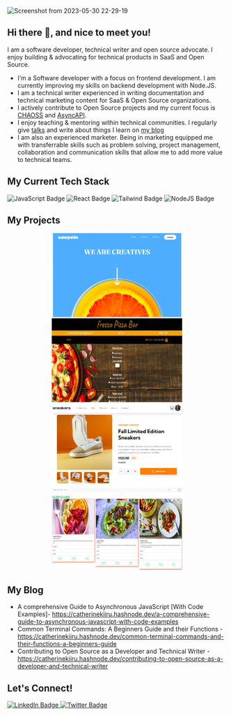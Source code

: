 ![Screenshot from 2023-05-30 22-29-19](https://github.com/CatherineKiiru/CatherineKiiru/assets/66266208/ac363788-7735-421d-9e0f-b848adb3ab6a)

## Hi there 👋, and nice to meet you!

I am a software developer, technical writer and open source advocate. I enjoy building & advocating for technical products in SaaS and Open Source. 

- I’m a Software developer with a focus on frontend development. I am currently improving my skills on backend development with Node.JS.
- I am a technical writer experienced in writing documentation and technical marketing content for SaaS & Open Source organizations.
- I actively contribute to Open Source projects and my current focus is [CHAOSS](https://github.com/chaoss) and [AsyncAPI](https://github.com/asyncapi).
- I enjoy teaching & mentoring within technical communities. I regularly give [talks](https://www.youtube.com/watch?v=WMwnpejRXHw) and write about things I learn on [my blog](https://catherinekiiru.hashnode.dev/)
- I am also an experienced marketer. Being in marketing equipped me with transferrable skills such as problem solving, project management, collaboration and communication skills that allow me to add more value to technical teams. 

## My Current Tech Stack
 <div id="badges"  width="100" height="100">
    <img src="https://img.shields.io/badge/javascript-yellow?logo=javascript&logoColor=white" alt="JavaScript Badge"/>
    <img src="https://img.shields.io/badge/React-blue?logo=React&logoColor=white" alt="React Badge"/>
    <img src="https://img.shields.io/badge/tailwindcss-blue?logo=tailwindcss&logoColor=white" alt="Tailwind Badge"/>
    <img src="https://img.shields.io/badge/NodeJS-green?logo=NodeJS&logoColor=white" alt="NodeJS Badge"/>
<!--     <img src="https://img.shields.io/badge/mongodb-green?logo=mongodb&logoColor=white" alt="mongdb Badge"/> -->
  </div>
  
 ## My Projects
 <div id="projects" align="center">
 <a href="https://catherinekiiru.netlify.app/">
  <img width="295" src="https://github.com/CatherineKiiru/CatherineKiiru/blob/images/profile%20images/landing%20page.png"/>
</a>
 <a href="[https://ecommercesite-23.netlify.app/](https://frescopizza.netlify.app/)">
  <img width="300" height="192" src="https://github.com/CatherineKiiru/CatherineKiiru/blob/images/profile%20images/fresco%20pizza%20shop.png"/>
</a> <br/>
 <a href="https://ecommercesite-23.netlify.app/">
  <img width="300" src="https://github.com/CatherineKiiru/CatherineKiiru/blob/images/profile%20images/ecommerce%20page.png"/>
</a>
 <a href="https://647654db2bbffa0a6ea572c4--resonant-souffle-168cfd.netlify.app/morerecip.html">
  <img width="300" height="190" src="https://github.com/CatherineKiiru/CatherineKiiru/blob/images/profile%20images/recipe%20site.png"/>
</a>
 
 </div>
 
 ## My Blog
 - A comprehensive Guide to Asynchronous JavaScript [With Code Examples]- https://catherinekiiru.hashnode.dev/a-comprehensive-guide-to-asynchronous-javascript-with-code-examples
 - Common Terminal Commands: A Beginners Guide and their Functions - https://catherinekiiru.hashnode.dev/common-terminal-commands-and-their-functions-a-beginners-guide
 - Contributing to Open Source as a Developer and Technical Writer - https://catherinekiiru.hashnode.dev/contributing-to-open-source-as-a-developer-and-technical-writer
  
 ## Let's Connect!
  <div id="badges">
  <a href="[your-linkedin-URL](https://www.linkedin.com/in/catherine-kiiru-47b2688b/)">
    <img src="https://img.shields.io/badge/LinkedIn-blue?style=for-the-badge&logo=linkedin&logoColor=white" alt="LinkedIn Badge"/>
  </a>

  <a href="[your-twitter-URL](https://twitter.com/CatherineKiiru)">
    <img src="https://img.shields.io/badge/Twitter-blue?style=for-the-badge&logo=twitter&logoColor=white" alt="Twitter Badge"/>
  </a>
</div>
  
    
  

   

   
   
  
  
  
  
 

